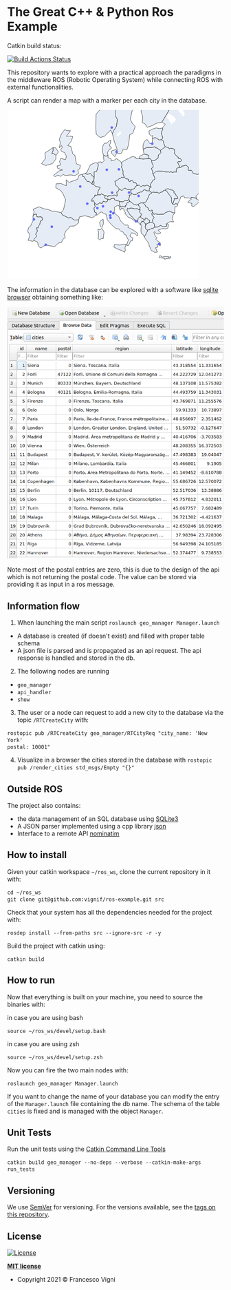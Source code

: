 # The Great C++ & Python Ros Example

Catkin build status:

[![Build Actions Status](https://github.com/vignif/ros-example/workflows/Build/badge.svg)](https://github.com/vignif/ros-example/actions)

This repository wants to explore with a practical approach the paradigms in the middleware ROS (Robotic Operating System) while connecting ROS with external functionalities.

A script can render a map with a marker per each city in the database.

![map](.figures/map.png)

The information in the database can be explored with a software like [sqlite browser](https://sqlitebrowser.org/) obtaining something like:

![db](.figures/db.png)

Note most of the postal entries are zero, this is due to the design of the api which is not returning the postal code. The value can be stored via providing it as input in a ros message.

## Information flow
1. When launching the main script `roslaunch geo_manager Manager.launch`
- A database is created (if doesn't exist) and filled with proper table schema
- A json file is parsed and is propagated as an api request. The api response is handled and stored in the db.
2. The following nodes are running
- `geo_manager`
- `api_handler`
- `show`
3. The user or a node can request to add a new city to the database via the topic `/RTCreateCity` with:

```
rostopic pub /RTCreateCity geo_manager/RTCityReq "city_name: 'New York'
postal: 10001"
```
4. Visualize in a browser the cities stored in the database with `rostopic pub /render_cities std_msgs/Empty "{}"`

## Outside ROS
The project also contains:
- the data management of an SQL database using [SQLite3](https://www.sqlite.org/)
- A JSON parser implemented using a cpp library [json](https://github.com/open-source-parsers/jsoncpp)
- Interface to a remote API [nominatim](https://nominatim.openstreetmap.org)

## How to install
Given your catkin workspace `~/ros_ws`, clone the current repository in it with:

```
cd ~/ros_ws
git clone git@github.com:vignif/ros-example.git src
```

Check that your system has all the dependencies needed for the project with:

```
rosdep install --from-paths src --ignore-src -r -y
```

Build the project with catkin using:

```
catkin build
```

## How to run

Now that everything is built on your machine, you need to source the binaries with:

in case you are using bash
```
source ~/ros_ws/devel/setup.bash
```

in case you are using zsh
```
source ~/ros_ws/devel/setup.zsh
```

Now you can fire the two main nodes with:
```
roslaunch geo_manager Manager.launch
```

If you want to change the name of your database you can modify the entry of the `Manager.launch` file containing the db name.
The schema of the table `cities` is fixed and is managed with the object `Manager`.

## Unit Tests
Run the unit tests using the [Catkin Command Line Tools](http://catkin-tools.readthedocs.io/en/latest/index.html#)

```
catkin build geo_manager --no-deps --verbose --catkin-make-args run_tests
```

## Versioning

We use [SemVer](http://semver.org/) for versioning. For the versions available, see the [tags on this repository](https://github.com/vignif/ros-example/tags). 


## License

[![License](http://img.shields.io/:license-mit-blue.svg?style=flat-square)](http://badges.mit-license.org)

**[MIT license](http://opensource.org/licenses/mit-license.php)**
- Copyright 2021 © Francesco Vigni